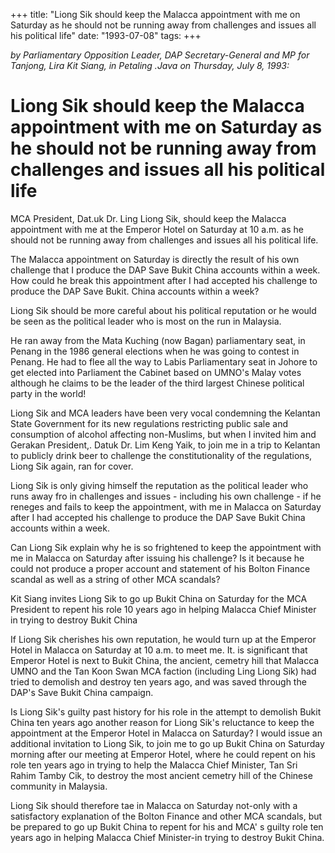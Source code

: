 +++ 
title: "Liong Sik should keep the Malacca appointment with me on Saturday as he should not be running away from challenges and issues all his political life"
date: "1993-07-08"
tags:
+++

_by Parliamentary Opposition Leader, DAP Secretary-General and MP for Tanjong, Lira Kit Siang, in Petaling .Java on Thursday, July 8, 1993:_

# Liong Sik should keep the Malacca appointment with me on Saturday as he should not be running away from challenges and issues all his political life 

MCA President, Dat.uk Dr. Ling Liong Sik, should keep the Malacca appointment with me at the Emperor Hotel on Saturday at 10 a.m. as he should not be running away from challenges and issues all his political life.</u>

The Malacca appointment on Saturday is directly the result of his own challenge that I produce the DAP Save Bukit China accounts within a week. How could he break this appointment after I had accepted his challenge to produce the DAP Save Bukit. China accounts within a week? 

Liong Sik should be more careful about his political reputation or he would be seen as the political leader who is most on the run in Malaysia.

He ran away from the Mata Kuching (now Bagan) parliamentary seat, in Penang in the 1986 general elections when he was going to contest in Penang. He had to flee all the way to Labis Parliamentary seat in Johore to get elected into Parliament the Cabinet based on UMNO's Malay votes although he claims to be the leader of the third largest Chinese political party in the world!

Liong Sik and MCA leaders have been very vocal condemning the Kelantan State Government for its new regulations restricting public sale and consumption of alcohol affecting non-Muslims, but when I invited him and Gerakan President,. Datuk Dr. Lim Keng Yaik, to join me in a trip to Kelantan to publicly drink beer to challenge the constitutionality of the regulations, Liong Sik again, ran for cover.

Liong Sik is only giving himself the reputation as the political leader who runs away fro in challenges and issues - including his own challenge - if he reneges and fails to keep the appointment, with me in Malacca on Saturday after I had accepted his challenge to produce the DAP Save Bukit China accounts within a week.

Can Liong Sik explain why he is so frightened to keep the appointment with me in Malacca on Saturday after issuing his challenge? Is it because he could not produce a proper account and statement of his Bolton Finance scandal as well as a string of other MCA scandals?

Kit Siang invites Liong Sik to go up Bukit China on Saturday for the MCA President to repent his role 10 years ago in helping Malacca Chief Minister in trying to destroy Bukit China

If Liong Sik cherishes his own reputation, he would turn up at the Emperor Hotel in Malacca on Saturday at 10 a.m. to meet me. It. is significant that Emperor Hotel is next to Bukit China, the ancient, cemetry hill that Malacca UMNO and the Tan Koon Swan MCA faction (including Ling Liong Sik) had tried to demolish and destroy ten years ago, and was saved through the DAP's Save Bukit China campaign.


Is Liong Sik's guilty past history for his role in the attempt to demolish Bukit China ten years ago another reason for Liong Sik's reluctance to keep the appointment at the Emperor Hotel in Malacca on Saturday?
I  would  issue an additional invitation to Liong Sik, to join me to go up Bukit China on Saturday morning after our meeting at Emperor  Hotel,  where he could repent on his role ten  years  ago in trying to help the Malacca Chief Minister, Tan Sri Rahim Tamby Cik, to destroy  the  most ancient cemetry hill of the  Chinese  community	in Malaysia.

Liong Sik should therefore tae in Malacca on Saturday not-only with a satisfactory explanation of the Bolton Finance and other MCA scandals, but be prepared to go up Bukit China to repent for his and MCA' s guilty role ten years ago in helping Malacca Chief Minister-in trying to destroy Bukit China.
 
